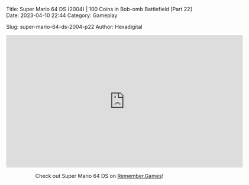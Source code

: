 Title: Super Mario 64 DS (2004) | 100 Coins in Bob-omb Battlefield [Part 22]
Date: 2023-04-10 22:44
Category: Gameplay

Slug: super-mario-64-ds-2004-p22
Author: Hexadigital

<center><iframe src="https://www.youtube.com/embed/V5AfnN8yHsM?feature=oembed" allow="accelerometer; autoplay; encrypted-media; gyroscope; picture-in-picture" width="640" height="360" frameborder="0"></iframe>

Check out Super Mario 64 DS on [Remember.Games](https://remember.games/game/2250/super-mario-64-ds/)!</center>